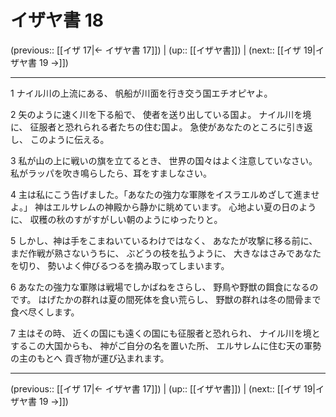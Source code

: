 # イザヤ書 18

(previous:: [[イザ 17|← イザヤ書 17]]) | (up:: [[イザヤ書]]) | (next:: [[イザ 19|イザヤ書 19 →]])

***


1 ナイル川の上流にある、 帆船が川面を行き交う国エチオピヤよ。 

2 矢のように速く川を下る船で、 使者を送り出している国よ。 ナイル川を境に、 征服者と恐れられる者たちの住む国よ。 急使があなたのところに引き返し、 このように伝える。 

3 私が山の上に戦いの旗を立てるとき、 世界の国々はよく注意していなさい。 私がラッパを吹き鳴らしたら、耳をすましなさい。 

4 主は私にこう告げました。「あなたの強力な軍隊をイスラエルめざして進ませよ。」 神はエルサレムの神殿から静かに眺めています。 心地よい夏の日のように、 収穫の秋のすがすがしい朝のようにゆったりと。 

5 しかし、神は手をこまねいているわけではなく、 あなたが攻撃に移る前に、まだ作戦が熟さないうちに、 ぶどうの枝を払うように、 大きなはさみであなたを切り、 勢いよく伸びるつるを摘み取ってしまいます。 

6 あなたの強力な軍隊は戦場でしかばねをさらし、 野鳥や野獣の餌食になるのです。 はげたかの群れは夏の間死体を食い荒らし、 野獣の群れは冬の間骨まで食べ尽くします。 

7 主はその時、 近くの国にも遠くの国にも征服者と恐れられ、 ナイル川を境とするこの大国からも、 神がご自分の名を置いた所、 エルサレムに住む天の軍勢の主のもとへ 貢ぎ物が運び込まれます。

***

(previous:: [[イザ 17|← イザヤ書 17]]) | (up:: [[イザヤ書]]) | (next:: [[イザ 19|イザヤ書 19 →]])
